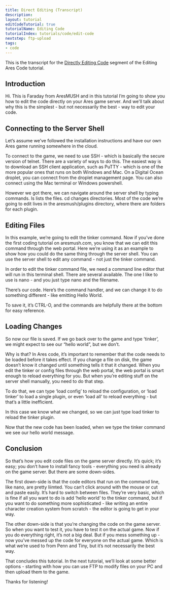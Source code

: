 ```yaml
---
title: Direct Editing (Transcript)
description:
layout: tutorial
editCodeTutorial: true
tutorialName: Editing Code
tutorialIndex: tutorials/code/edit-code
nextstep: ftp-upload
tags: 
- code
---
```


This is the transcript for the [Directly Editing Code](/tutorials/code/edit-code/direct-edit.html)  segment of the Editing Ares Code tutorial.

## Introduction

Hi.  This is Faraday from AresMUSH and in this tutorial I’m going to show you how to edit the code directly on your Ares game server.  And we'll talk about why this is the simplest - but not necessarily the best - way to edit your code.

## Connecting to the Server Shell

Let’s assume we’ve followed the installation instructions and have our own Ares game running somewhere in the cloud.

To connect to the game, we need to use SSH - which is basically the secure version of telnet.  There are a variety of ways to do this.  The easiest way is to download an SSH client application, such as PuTTY - which is one of the more popular ones that runs on both Windows and Mac.  On a Digital Ocean droplet, you can connect from the droplet management page.  You can also connect using the Mac terminal or Windows powershell.

However we got there, we can navigate around the server shell by typing commands.   ls lists the files.  cd changes directories.  Most of the code we’re going to edit lives in the aresmush/plugins directory, where there are folders for each plugin.

## Editing Files

In this example, we’re going to edit the tinker command.  Now if you’ve done the first coding tutorial on aresmush.com, you know that we can edit this command through the web portal.  Here we’re using it as an example to show how you could do the same thing through the server shell.   You can use the server shell to edit any command - not just the tinker command.

In order to edit the tinker command file, we need a command line editor that will run in this terminal shell.  There are several available.  The one I like to use is nano - and you just type nano and the filename.  

There’s our code.  Here’s the command handler, and we can change it to do something different - like emitting Hello World.

To save it, it’s CTRL-O, and the commands are helpfully there at the bottom for easy reference.

## Loading Changes

So now our file is saved.  If we go back over to the game and type ‘tinker’, we might expect to see our “hello world”, but we don’t.

Why is that?    In Ares code, it’s important to remember that the code needs to be loaded before it takes effect.  If you change a file on disk, the game doesn’t know it changed until something tells it that it changed.   When you edit the tinker or config files through the web portal, the web portal is smart enough to reload everything for you.  But when you’re editing stuff on the server shell manually, you need to do that step.

To do that, we can type ‘load config’ to reload the configuration, or ‘load tinker’ to load a single plugin, or even ‘load all’ to reload everything - but that’s a little inefficient.

In this case we know what we changed, so we can just type load tinker to reload the tinker plugin.

Now that the new code has been loaded, when we type the tinker command we see our hello world message.

## Conclusion

So that’s how you edit code files on the game server directly.  It’s quick; it’s easy; you don’t have to install fancy tools - everything you need is already on the game server.   But there are some down-sides.

The first down-side is that the code editors that run on the command line, like nano, are pretty liimted.  You can’t click around with the mouse or cut and paste easily.  It’s hard to switch between files.  They’re very basic, which is fine if all you want to do is add ‘hello world’ to the tinker command, but if you want to do something more sophisticated - like writing an entire character creation system from scratch - the editor is going to get in your way.

The other down-side is that you’re changing the code on the game server.  So when you want to test it, you have to test it on the actual game.  Now if you do everything right, it’s not a big deal.  But if you mess something up - now you’ve messed up the code for everyone on the actual game.  Which is what we’re used to from Penn and Tiny, but it’s not necessarily the best way.

That concludes this tutorial.  In the next tutorial, we’ll look at some better options - starting with how you can use FTP to modify files on your PC and then upload them to the game.

Thanks for listening!

